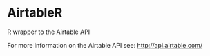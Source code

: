 # AirtableR
R wrapper to the Airtable API 

For more information on the Airtable API see: http://api.airtable.com/
